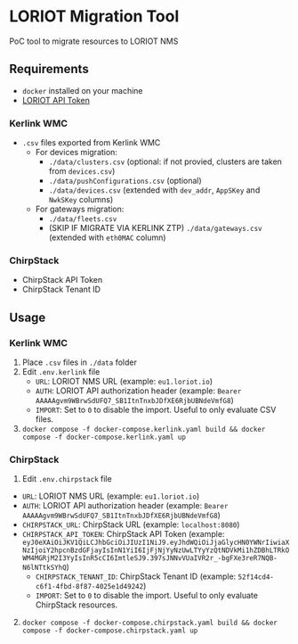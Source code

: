 # LORIOT Migration Tool

PoC tool to migrate resources to LORIOT NMS

## Requirements

- `docker` installed on your machine
- [LORIOT API Token](https://docs.loriot.io/display/NMS/Create+an+API+key)

### Kerlink WMC

- `.csv` files exported from Kerlink WMC
  - For devices migration:
    - `./data/clusters.csv` (optional: if not provied, clusters are taken from `devices.csv`)
    - `./data/pushConfigurations.csv` (optional)
    - `./data/devices.csv` (extended with `dev_addr`, `AppSKey` and `NwkSKey` columns)
  - For gateways migration:
    - `./data/fleets.csv`
    - (SKIP IF MIGRATE VIA KERLINK ZTP) `./data/gateways.csv` (extended with `eth0MAC` column)

### ChirpStack

- ChirpStack API Token
- ChirpStack Tenant ID

## Usage

### Kerlink WMC

1. Place `.csv` files in `./data` folder
2. Edit `.env.kerlink` file
   - `URL`: LORIOT NMS URL (example: `eu1.loriot.io`)
   - `AUTH`: LORIOT API authorization header (example: `Bearer AAAAAgvm9WBrwSdUFQ7_SB1ItnTnxbJDfXE6RjbUBNdeVmfG8`)
   - `IMPORT`: Set to `0` to disable the import. Useful to only evaluate CSV files.
3. `docker compose -f docker-compose.kerlink.yaml build && docker compose -f docker-compose.kerlink.yaml up`

### ChirpStack

1.  Edit `.env.chirpstack` file

- `URL`: LORIOT NMS URL (example: `eu1.loriot.io`)
- `AUTH`: LORIOT API authorization header (example: `Bearer AAAAAgvm9WBrwSdUFQ7_SB1ItnTnxbJDfXE6RjbUBNdeVmfG8`)
- `CHIRPSTACK_URL`: ChirpStack URL (example: `localhost:8080`)
- `CHIRPSTACK_API_TOKEN`: ChirpStack API Token (example: `eyJ0eXAiOiJKV1QiLCJhbGciOiJIUzI1NiJ9.eyJhdWQiOiJjaGlycHN0YWNrIiwiaXNzIjoiY2hpcnBzdGFjayIsInN1YiI6IjFjNjYyNzUwLTYyYzQtNDVkMi1hZDBhLTRkOWM4MGRjM2I3YyIsInR5cCI6ImtleSJ9.397sJNNvVUaIVR2r_-bgFXe3reR7NQB-N6lNTtkSYhQ`)
  - `CHIRPSTACK_TENANT_ID`: ChirpStack Tenant ID (example: `52f14cd4-c6f1-4fbd-8f87-4025e1d49242`)
  - `IMPORT`: Set to `0` to disable the import. Useful to only evaluate ChirpStack resources.

2. `docker compose -f docker-compose.chirpstack.yaml build && docker compose -f docker-compose.chirpstack.yaml up`
